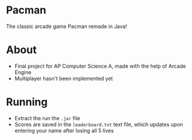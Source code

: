 # Pacman
The classic arcade game Pacman remade in Java!
# About
- Final project for AP Computer Science A, made with the help of Arcade Engine
- Multiplayer hasn't been implemented yet
# Running
- Extract the run the ``.jar`` file
- Scores are saved in the ``leaderboard.txt`` text file, which updates upon entering your name after losing all 5 lives